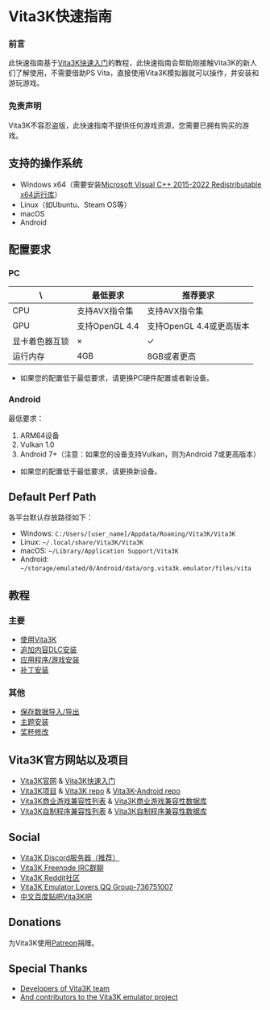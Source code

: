 # Vita3K快速指南

### 前言
此快速指南基于[Vita3K快速入门](https://vita3k.org/quickstart)的教程，此快速指南会帮助刚接触Vita3K的新人们了解使用，不需要借助PS Vita，直接使用Vita3K模拟器就可以操作，并安装和游玩游戏。

### 免责声明
Vita3K不容忍盗版，此快速指南不提供任何游戏资源，您需要已拥有购买的游戏。

## 支持的操作系统
- Windows x64（需要安装[Microsoft Visual C++ 2015-2022 Redistributable x64运行库](https://aka.ms/vs/17/release/vc_redist.x64.exe)）
- Linux（如Ubuntu、Steam OS等）
- macOS
- Android

## 配置要求
### PC

\ | 最低要求 | 推荐要求 
--- | --- | --- 
CPU | 支持AVX指令集 | 支持AVX指令集 
GPU | 支持OpenGL 4.4 | 支持OpenGL 4.4或更高版本 
显卡着色器互锁 | × | ✓ 
运行内存 | 4GB | 8GB或者更高 


- 如果您的配置低于最低要求，请更换PC硬件配置或者新设备。

### Android
最低要求：
1. ARM64设备
2. Vulkan 1.0
3. Android 7+（注意：如果您的设备支持Vulkan，则为Android 7或更高版本）

- 如果您的配置低于最低要求，请更换新设备。

## Default Perf Path
各平台默认存放路径如下：
- Windows: `C:/Users/[user_name]/Appdata/Roaming/Vita3K/Vita3K`
- Linux: `~/.local/share/Vita3K/Vita3K`
- macOS: `~/Library/Application Support/Vita3K`
- Android: `~/storage/emulated/0/Android/data/org.vita3k.emulator/files/vita`

## 教程
### 主要
- [使用Vita3K](http://croden1999.github.io/Vita3K-quick-guide/README_USE_VITA3K)  
- [追加内容DLC安装](http://croden1999.github.io/Vita3K-quick-guide/README_ADDCONT)
- [应用程序/游戏安装](http://croden1999.github.io/Vita3K-quick-guide/README_APP)
- [补丁安装](http://croden1999.github.io/Vita3K-quick-guide/README_PATCH)

### 其他
- [保存数据导入/导出](http://croden1999.github.io/Vita3K-quick-guide/README_SAVEDATA)
- [主题安装](http://croden1999.github.io/Vita3K-quick-guide/README_THEME)
- [奖杯修改](http://croden1999.github.io/Vita3K-quick-guide/README_TROPHY)

## Vita3K官方网站以及项目
- [Vita3K官网](https://vita3k.org) & [Vita3K快速入门](https://vita3k.org/quickstart)
- [Vita3K项目](https://github.com/Vita3K) & [Vita3K repo](https://github.com/Vita3K/Vita3K) & [Vita3K-Android repo](https://github.com/Vita3K/Vita3K-Android)
- [Vita3K商业游戏兼容性列表](https://vita3k.org/compatibility) & [Vita3K商业游戏兼容性数据库](https://github.com/Vita3K/compatibility/issues)
- [Vita3K自制程序兼容性列表](https://vita3k.org/compatibility-homebrew) & [Vita3K自制程序兼容性数据库](https://github.com/Vita3K/homebrew-compatibility/issues)

## Social
- [Vita3K Discord服务器（推荐）](https://discord.gg/MaWhJVH)
- [Vita3K Freenode IRC群聊](https://webchat.freenode.net/?channels=%23vita3k)
- [Vita3K Reddit社区](https://www.reddit.com/r/vita3k)
- [Vita3K Emulator Lovers QQ Group-736751007](https://jq.qq.com/?_wv=1027&k=cg1vogjK)
- [中文百度贴吧Vita3K吧](https://tieba.baidu.com/f?kw=vita3k&fr=index)

## Donations
为Vita3K使用[Patreon](https://www.patreon.com/Vita3K)捐赠。

## Special Thanks
- [Developers of Vita3K team](https://github.com/Vita3K)
- [And contributors to the Vita3K emulator project](https://github.com/Vita3K/Vita3K/graphs/contributors)
